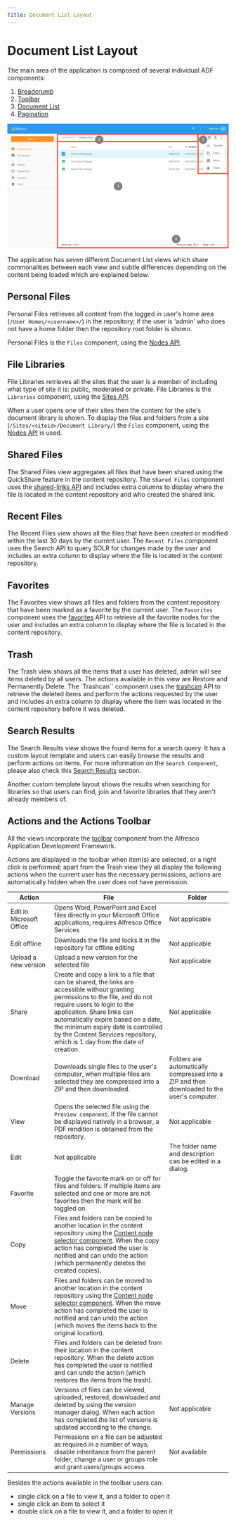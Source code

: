 ```yaml
---
Title: Document List Layout
---
```


# Document List Layout

The main area of the application is composed of several individual ADF components:

1. [Breadcrumb](https://www.alfresco.com/abn/adf/docs/content-services/components/breadcrumb.component/)
2. [Toolbar](https://www.alfresco.com/abn/adf/docs/core/components/toolbar.component/)
3. [Document List](https://www.alfresco.com/abn/adf/docs/content-services/components/document-list.component/)
4. [Pagination](https://www.alfresco.com/abn/adf/docs/core/components/pagination.component/)

![](../images/doclist.png)

The application has seven different Document List views which share commonalities between each view and subtle differences depending on the content being loaded which are explained below.

## Personal Files

Personal Files retrieves all content from the logged in user's home area (`/User Homes/<username>/`) in the repository;
if the user is ‘admin’ who does not have a home folder then the repository root folder is shown.

Personal Files is the `Files` component,
using the [Nodes API](https://api-explorer.alfresco.com/api-explorer/#/nodes).

## File Libraries

File Libraries retrieves all the sites that the user is a member of including what type of site it is: public, moderated or private.
File Libraries is the `Libraries` component,
using the [Sites API](https://api-explorer.alfresco.com/api-explorer/#/sites).

When a user opens one of their sites then the content for the site's document library is shown.
To display the files and folders from a site (`/Sites/<siteid>/Document Library/`) the `Files` component,
using the [Nodes API](https://api-explorer.alfresco.com/api-explorer/#/nodes) is used.

## Shared Files

The Shared Files view aggregates all files that have been shared using the QuickShare feature in the content repository.
The `Shared Files` component uses the [shared-links API](https://api-explorer.alfresco.com/api-explorer/#/shared-links)
and includes extra columns to display where the file is located
in the content repository and who created the shared link.

## Recent Files

The Recent Files view shows all the files that have been created or modified within the last 30 days by the current user.
The `Recent Files`
component uses the Search API to query SOLR for changes made by the user and includes an extra column to display where the file is located
in the content repository.

## Favorites

The Favorites view shows all files and folders from the content repository that have been marked as a favorite by the current user.
The `Favorites` component uses the
[favorites](https://api-explorer.alfresco.com/api-explorer/#/favorites) API to retrieve all the favorite nodes for the user
and includes an extra column to display where the file is located in the content repository.

## Trash

The Trash view shows all the items that a user has deleted, admin will see items deleted by all users.
The actions available in this view are Restore and Permanently Delete.
The `Trashcan`` component uses the
[trashcan](https://api-explorer.alfresco.com/api-explorer/#/trashcan) API to retrieve the deleted items
and perform the actions requested by the user and includes an extra column to display where the item was located in the content repository before it was deleted.

## Search Results

The Search Results view shows the found items for a search query. It has a custom layout template and users can easily browse the results and perform actions on items.
For more information on the `Search Component`, please also check this [Search Results](/features/search-results) section.

Another custom template layout shows the results when searching for libraries so that users can find, join and favorite libraries that they aren't already members of.

## Actions and the Actions Toolbar

All the views incorporate the [toolbar](https://www.alfresco.com/abn/adf/docs/core/components/toolbar.component/)
component from the Alfresco Application Development Framework.

Actions are displayed in the toolbar when item(s) are selected, or a right click is performed; apart from the Trash view they all display the following actions when the current user has the necessary permissions,
actions are automatically hidden when the user does not have permission.

| Action | File | Folder |
| -- | -- | -- |
| Edit in Microsoft Office | Opens Word, PowerPoint and Excel files directly in your Microsoft Office applications, requires Alfresco Office Services | Not applicable |
| Edit offline | Downloads the file and locks it in the repository for offline editing | Not applicable |
| Upload a new version | Upload a new version for the selected file | Not applicable |
| Share | Create and copy a link to a file that can be shared, the links are accessible without granting permissions to the file, and do not require users to login to the application.  Share links can automatically expire based on a date, the minimum expiry date is controlled by the Content Services repository, which is 1 day from the date of creation. | Not applicable |
| Download | Downloads single files to the user's computer, when multiple files are selected they are compressed into a ZIP and then downloaded. | Folders are automatically compressed into a ZIP and then downloaded to the user's computer. |
| View | Opens the selected file using the `Preview component`. If the file cannot be displayed natively in a browser, a PDF rendition is obtained from the repository. | Not applicable |
| Edit | Not applicable | The folder name and description can be edited in a dialog. |
| Favorite | Toggle the favorite mark on or off for files and folders. If multiple items are selected and one or more are not favorites then the mark will be toggled on. |
| Copy | Files and folders can be copied to another location in the content repository using the [Content node selector component](https://www.alfresco.com/abn/adf/docs/content-services/components/content-node-selector.component/). When the copy action has completed the user is notified and can undo the action (which permanently deletes the created copies). |
| Move | Files and folders can be moved to another location in the content repository using the [Content node selector component](https://www.alfresco.com/abn/adf/docs/content-services/components/content-node-selector.component/). When the move action has completed the user is notified and can undo the action (which moves the items back to the original location). |
| Delete | Files and folders can be deleted from their location in the content repository. When the delete action has completed the user is notified and can undo the action (which restores the items from the trash). |
| Manage Versions | Versions of files can be viewed, uploaded, restored, downloaded and deleted by using the version manager dialog. When each action has completed the list of versions is updated according to the change. | Not applicable |
| Permissions | Permissions on a file can be adjusted as required in a number of ways; disable inheritance from the parent folder, change a user or groups role and grant users/groups access. | Not available |

Besides the actions available in the toolbar users can:

* single click on a file to view it, and a folder to open it
* single click an item to select it
* double click on a file to view it, and a folder to open it
